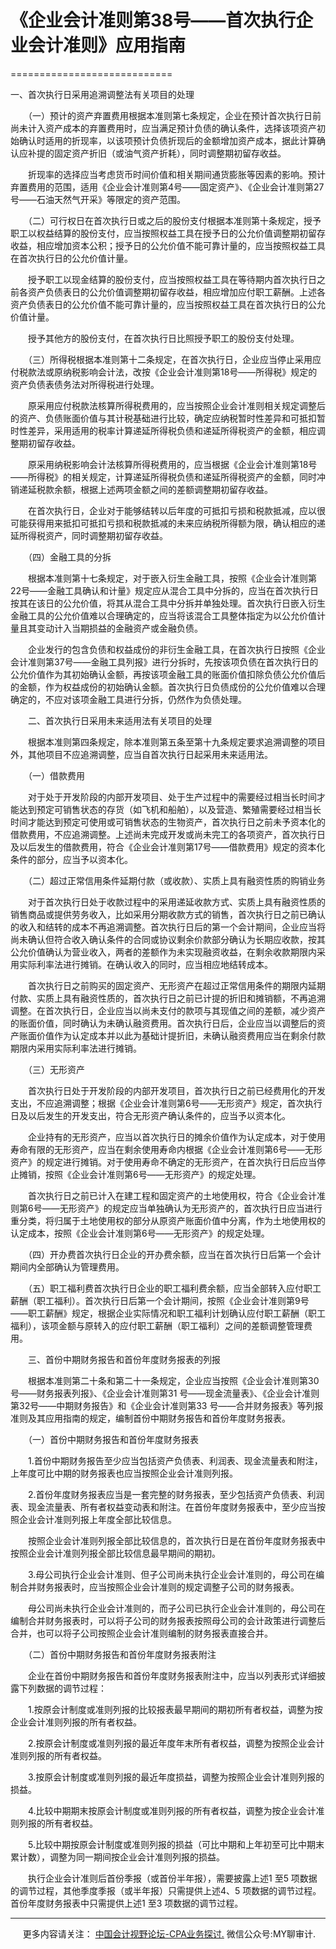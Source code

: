 ﻿# 《企业会计准则第38号——首次执行企业会计准则》应用指南
============================

一、首次执行日采用追溯调整法有关项目的处理

　　（一）预计的资产弃置费用根据本准则第七条规定，企业在预计首次执行日前尚未计入资产成本的弃置费用时，应当满足预计负债的确认条件，选择该项资产初始确认时适用的折现率，以该项预计负债折现后的金额增加资产成本，据此计算确认应补提的固定资产折旧（或油气资产折耗），同时调整期初留存收益。

　　折现率的选择应当考虑货币时间价值和相关期间通货膨胀等因素的影响。预计弃置费用的范围，适用《企业会计准则第4号——固定资产》、《企业会计准则第27号——石油天然气开采》等限定的资产范围。

　　（二）可行权日在首次执行日或之后的股份支付根据本准则第十条规定，授予职工以权益结算的股份支付，应当按照权益工具在授予日的公允价值调整期初留存收益，相应增加资本公积；授予日的公允价值不能可靠计量的，应当按照权益工具在首次执行日的公允价值计量。

　　授予职工以现金结算的股份支付，应当按照权益工具在等待期内首次执行日之前各资产负债表日的公允价值调整期初留存收益，相应增加应付职工薪酬。上述各资产负债表日的公允价值不能可靠计量的，应当按照权益工具在首次执行日的公允价值计量。

　　授予其他方的股份支付，在首次执行日比照授予职工的股份支付处理。

　　（三）所得税根据本准则第十二条规定，在首次执行日，企业应当停止采用应付税款法或原纳税影响会计法，改按《企业会计准则第18号——所得税》规定的资产负债表债务法对所得税进行处理。

　　原采用应付税款法核算所得税费用的，应当按照企业会计准则相关规定调整后的资产、负债账面价值与其计税基础进行比较，确定应纳税暂时性差异和可抵扣暂时性差异，采用适用的税率计算递延所得税负债和递延所得税资产的金额，相应调整期初留存收益。

　　原采用纳税影响会计法核算所得税费用的，应当根据《企业会计准则第18号——所得税》的相关规定，计算递延所得税负债和递延所得税资产的金额，同时冲销递延税款余额，根据上述两项金额之间的差额调整期初留存收益。

　　在首次执行日，企业对于能够结转以后年度的可抵扣亏损和税款抵减，应以很可能获得用来抵扣可抵扣亏损和税款抵减的未来应纳税所得额为限，确认相应的递延所得税资产，同时调整期初留存收益。

　　（四）金融工具的分拆

　　根据本准则第十七条规定，对于嵌入衍生金融工具，按照《企业会计准则第22号——金融工具确认和计量》规定应从混合工具中分拆的，应当在首次执行日按其在该日的公允价值，将其从混合工具中分拆并单独处理。首次执行日嵌入衍生金融工具的公允价值难以合理确定的，应当将该混合工具整体指定为以公允价值计量且其变动计入当期损益的金融资产或金融负债。

　　企业发行的包含负债和权益成份的非衍生金融工具，在首次执行日按照《企业会计准则第37号——金融工具列报》进行分拆时，先按该项负债在首次执行日的公允价值作为其初始确认金额，再按该项金融工具的账面价值扣除负债公允价值后的金额，作为权益成份的初始确认金额。首次执行日负债成份的公允价值难以合理确定的，不应对该项金融工具进行分拆，仍然作为负债处理。

　　二、首次执行日采用未来适用法有关项目的处理

　　根据本准则第四条规定，除本准则第五条至第十九条规定要求追溯调整的项目外，其他项目不应追溯调整，应当自首次执行日起采用未来适用法。

　　（一）借款费用

　　对于处于开发阶段的内部开发项目、处于生产过程中的需要经过相当长时间才能达到预定可销售状态的存货（如飞机和船舶），以及营造、繁殖需要经过相当长时间才能达到预定可使用或可销售状态的生物资产，首次执行日之前未予资本化的借款费用，不应追溯调整。上述尚未完成开发或尚未完工的各项资产，首次执行日及以后发生的借款费用，符合《企业会计准则第17号——借款费用》规定的资本化条件的部分，应当予以资本化。

　　（二）超过正常信用条件延期付款（或收款）、实质上具有融资性质的购销业务

　　对于首次执行日处于收款过程中的采用递延收款方式、实质上具有融资性质的销售商品或提供劳务收入，比如采用分期收款方式的销售，首次执行日之前已确认的收入和结转的成本不再追溯调整。首次执行日后的第一个会计期间，企业应当将尚未确认但符合收入确认条件的合同或协议剩余价款部分确认为长期应收款，按其公允价值确认为营业收入，两者的差额作为未实现融资收益，在剩余收款期限内采用实际利率法进行摊销。在确认收入的同时，应当相应地结转成本。

　　首次执行日之前购买的固定资产、无形资产在超过正常信用条件的期限内延期付款、实质上具有融资性质的，首次执行日之前已计提的折旧和摊销额，不再追溯调整。在首次执行日，企业应当以尚未支付的款项与其现值之间的差额，减少资产的账面价值，同时确认为未确认融资费用。首次执行日后，企业应当以调整后的资产账面价值作为认定成本并以此为基础计提折旧，未确认融资费用应当在剩余付款期限内采用实际利率法进行摊销。

　　（三）无形资产

　　首次执行日处于开发阶段的内部开发项目，首次执行日之前已经费用化的开发支出，不应追溯调整；根据《企业会计准则第6号——无形资产》规定，首次执行日及以后发生的开发支出，符合无形资产确认条件的，应当予以资本化。

　　企业持有的无形资产，应当以首次执行日的摊余价值作为认定成本，对于使用寿命有限的无形资产，应当在剩余使用寿命内根据《企业会计准则第6号——无形资产》的规定进行摊销。对于使用寿命不确定的无形资产，在首次执行日后应当停止摊销，按照《企业会计准则第6号——无形资产》的规定处理。

　　首次执行日之前已计入在建工程和固定资产的土地使用权，符合《企业会计准则第6号——无形资产》的规定应当单独确认为无形资产的，首次执行日应当进行重分类，将归属于土地使用权的部分从原资产账面价值中分离，作为土地使用权的认定成本，按照《企业会计准则第6号——无形资产》的规定处理。

　　（四）开办费首次执行日企业的开办费余额，应当在首次执行日后第一个会计期间内全部确认为管理费用。

　　（五）职工福利费首次执行日企业的职工福利费余额，应当全部转入应付职工薪酬（职工福利）。首次执行日后第一个会计期间，按照《企业会计准则第9号——职工薪酬》规定，根据企业实际情况和职工福利计划确认应付职工薪酬（职工福利），该项金额与原转入的应付职工薪酬（职工福利）之间的差额调整管理费用。

　　三、首份中期财务报告和首份年度财务报表的列报

　　根据本准则第二十条和第二十一条规定，企业应当按照《企业会计准则第30号——财务报表列报》、《企业会计准则第31 号——现金流量表》、《企业会计准则第32号——中期财务报告》和《企业会计准则第33 号——合并财务报表》等列报准则及其应用指南的规定，编制首份中期财务报告和首份年度财务报表。

　　（一）首份中期财务报告和首份年度财务报表

　　1.首份中期财务报告至少应当包括资产负债表、利润表、现金流量表和附注，上年度可比中期的财务报表也应当按照企业会计准则列报。

　　2.首份年度财务报表应当是一套完整的财务报表，至少包括资产负债表、利润表、现金流量表、所有者权益变动表和附注。在首份年度财务报表中，至少应当按照企业会计准则列报上年度全部比较信息。

　　按照企业会计准则列报全部比较信息的，首次执行日是在首份年度财务报表中按照企业会计准则列报全部比较信息最早期间的期初。

　　3.母公司执行企业会计准则、但子公司尚未执行企业会计准则的，母公司在编制合并财务报表时，应当按照企业会计准则的规定调整子公司的财务报表。

　　母公司尚未执行企业会计准则的，而子公司已执行企业会计准则的，母公司在编制合并财务报表时，可以将子公司的财务报表按照母公司的会计政策进行调整后合并，也可以将子公司按照企业会计准则编制的财务报表直接合并。

　　（二）首份中期财务报告和首份年度财务报表附注

　　企业在首份中期财务报告和首份年度财务报表附注中，应当以列表形式详细披露下列数据的调节过程：

　　1.按原会计制度或准则列报的比较报表最早期间的期初所有者权益，调整为按企业会计准则列报的所有者权益。

　　2.按原会计制度或准则列报的最近年度年末所有者权益，调整为按照企业会计准则列报的所有者权益。

　　3.按原会计制度或准则列报的最近年度损益，调整为按照企业会计准则列报的损益。

　　4.比较中期期末按原会计制度或准则列报的所有者权益，调整为按企业会计准则列报的所有者权益。

　　5.比较中期按原会计制度或准则列报的损益（可比中期和上年初至可比中期末累计数），调整为同一期间按企业会计准则列报的损益。

　　执行企业会计准则后首份季报（或首份半年报），需要披露上述1 至5 项数据的调节过程，其他季度季报（或半年报）只需提供上述4、5 项数据的调节过程。首份年度财务报表中只需提供上述1 至3 项数据的调节过程。

* * *

     更多内容请关注： [中国会计视野论坛-CPA业务探讨.](https://bbs.esnai.com/thread-5354530-1-3.html) 微信公众号:MY聊审计.